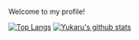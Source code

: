 Welcome to my profile!<br>

[![Top Langs](https://github-readme-stats.vercel.app/api/top-langs/?username=Yukaru-san&layout=compact&bg_color=30,e96443,904e95&title_color=fff&text_color=fff)](https://github.com/Yukaru-san/Yukaru-san)
[![Yukaru's github stats](https://github-readme-stats.vercel.app/api?username=Yukaru-san&count_private=true&bg_color=30,e96443,904e95&title_color=fff&text_color=fff)](https://github.com/Yukaru-san/Yukaru-san)

